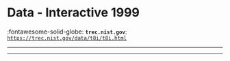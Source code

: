 # Data - Interactive 1999 

:fontawesome-solid-globe: **`trec.nist.gov`**: [`https://trec.nist.gov/data/t8i/t8i.html`](https://trec.nist.gov/data/t8i/t8i.html)

---



---

